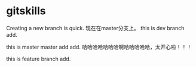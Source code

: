 # gitskills
Creating a new branch is quick.
现在在master分支上。
this is dev branch add.

this is master master add add.
哈哈哈哈哈哈哈啊哈哈哈哈哈，太开心啦！！！



this is feature branch add.

